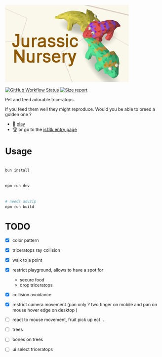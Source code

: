 ![Jurassic Nursery](./doc/images/400x250.png)

[![GitHub Workflow Status](https://img.shields.io/github/actions/workflow/status/Platane/jurassic-nursery/main.yml?style=flat-square)](https://github.com/Platane/jurassic-nursery/actions/workflows/main.yml) [![Size report](https://img.shields.io/endpoint?url=https://platane.github.io/jurassic-nursery/shieldio_size.json&style=flat-square)](https://platane.github.io/jurassic-nursery/bundle.zip)

Pet and feed adorable triceratops.

If you feed them well they might reproduce. Would you be able to breed a golden one ?

- 🦎 [play](https://platane.github.io/jurassic-nursery/)
- 🏆 or go to the [js13k entry page](https://js13kgames.com/entries/jurassic-nursery)

# Usage

```sh

bun install


npm run dev


# needs advzip
npm run build

```

# TODO

- [x] color pattern
- [x] triceratops ray collision
- [x] walk to a point
- [x] restrict playground, allows to have a spot for
  - secure food
  - drop triceratops
- [x] collision avoidance
- [x] restrict camera movement (pan only ? two finger on mobile and pan on mouse hover edge on desktop )

- [ ] react to mouse movement, fruit pick up ect ..
- [ ] trees
- [ ] bones on trees
- [ ] ui select triceratops
